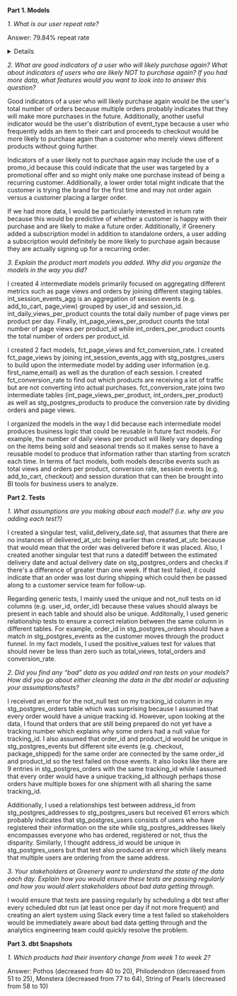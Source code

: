 **Part 1. Models**

*1. What is our user repeat rate?* 

Answer: 79.84% repeat rate

<details>


```sql

with orders_cohort as (

    select user_id
    , count(distinct(order_id)) as user_orders
    from dev_db.dbt_kevinhannon95gmailcom.stg_postgres_orders
    group by 1
)

, users_bucket as (

    select
        user_id
        , (user_orders = 1)::int as has_one_purchase
        , (user_orders = 2)::int as has_two_purchases
        , (user_orders = 3)::int as has_three_purchases
        , (user_orders >= 2)::int as has_two_plus_purchases
    from orders_cohort
)

select
    sum(has_one_purchase) as one_purchase
    , sum(has_two_purchases) as two_purchases
    , sum(has_three_purchases) as three_purchases
    , sum(has_two_plus_purchases) as two_plus_purchases
    , count(distinct user_id) as num_users_w_purchase
    , div0(two_plus_purchases, num_users_w_purchase) as repeat_rate
from users_bucket

```

</details>

*2. What are good indicators of a user who will likely purchase again? What about indicators of users who are likely NOT to purchase again? If you had more data, what features would you want to look into to answer this question?*

Good indicators of a user who will likely purchase again would be the user's total number of orders because multiple orders probably indicates that they will make more purchases in the future. Additionally, another useful indicator would be the user's distribution of event_type because a user who frequently adds an item to their cart and proceeds to checkout would be more likely to purchase again than a customer who merely views different products without going further.

Indicators of a user likely not to purchase again may include the use of a promo_id because this could indicate that the user was targeted by a promotional offer and so might only make one purchase instead of being a recurring customer. Additionally, a lower order total might indicate that the customer is trying the brand for the first time and may not order again versus a customer placing a larger order. 

If we had more data, I would be particularly interested in return rate because this would be predictive of whether a customer is happy with their purchase and are likely to make a future order.  Additionally, if Greenery added a subscription model in addition to standalone orders, a user adding a subscription would definitely be more likely to purchase again because they are actually signing up for a recurring order.

*3. Explain the product mart models you added. Why did you organize the models in the way you did?*

I created 4 intermediate models primarily focused on aggregating different metrics such as page views and orders by joining different staging tables. int_session_events_agg is an aggregation of session events (e.g. add_to_cart, page_view) grouped by user_id and session_id. int_daily_views_per_product counts the total daily number of page views per product per day. Finally, int_page_views_per_product counts the total number of page views per product_id while int_orders_per_product counts the total number of orders per product_id.

I created 2 fact models, fct_page_views and fct_conversion_rate. I created fct_page_views by joining int_session_events_agg with stg_postgres_users to build upon the intermediate model by adding user information (e.g. first_name,email) as well as the duration of each session. I created fct_conversion_rate to find out which products are receiving a lot of traffic but are not converting into actual purchases. fct_conversion_rate joins two intermediate tables (int_page_views_per_product, int_orders_per_product) as well as stg_postgres_products to produce the conversion rate by dividing orders and page views.

I organized the models in the way I did because each intermediate model produces business logic that could be reusable in future fact models. For example, the number of daily views per product will likely vary depending on the items being sold and seasonal trends so it makes sense to have a reusable model to produce that information rather than starting from scratch each time. In terms of fact models, both models describe events such as total views and orders per product, conversion rate, session events (e.g. add_to_cart, checkout) and session duration that can then be brought into BI tools for business users to analyze.

**Part 2. Tests**

*1. What assumptions are you making about each model? (i.e. why are you adding each test?)*

I created a singular test, valid_delivery_date.sql, that assumes that there are no instances of delivered_at_utc being earlier than created_at_utc because that would mean that the order was delivered before it was placed. Also, I created another singular test that runs a datediff between the estimated delivery date and actual delivery date on stg_postgres_orders and checks if there's a difference of greater than one week. If that test failed, it could indicate that an order was lost during shipping which could then be passed along to a customer service team for follow-up.

Regarding generic tests, I mainly used the unique and not_null tests on id columns (e.g. user_id, order_id) because these values should always be present in each table and should also be unique. Additonally, I used generic relationship tests to ensure a correct relation between the same column in different tables. For example, order_id in stg_postgres_orders should have a match in stg_postgres_events as the customer moves through the product funnel. In my fact models, I used the positive_values test for values that should never be less than zero such as total_views, total_orders and conversion_rate.

*2. Did you find any “bad” data as you added and ran tests on your models? How did you go about either cleaning the data in the dbt model or adjusting your assumptions/tests?*

I received an error for the not_null test on my tracking_id column in my stg_postgres_orders table which was surprising because I assumed that every order would have a unique tracking id. However, upon looking at the data, I found that orders that are still being prepared do not yet have a tracking number which explains why some orders had a null value for tracking_id. I also assumed that order_id and product_id would be unique in stg_postgres_events but different site events (e.g. checkout, package_shipped) for the same order are connected by the same order_id and product_id so the test failed on those events. It also looks like there are 9 entries in stg_postgres_orders with the same tracking_id while I assumed that every order would have a unique tracking_id although perhaps those orders have multiple boxes for one shipment with all sharing the same tracking_id.

Additionally, I used a relationships test between address_id from stg_postgres_addresses to stg_postgres_users but received 61 errors which probably indicates that stg_postgres_users consists of users who have registered their information on the site while stg_postgres_addresses likely encompasses everyone who has ordered, registered or not, thus the disparity.  Similarly, I thought address_id would be unique in stg_postgres_users but that test also produced an error which likely means that multiple users are ordering from the same address.

*3. Your stakeholders at Greenery want to understand the state of the data each day. Explain how you would ensure these tests are passing regularly and how you would alert stakeholders about bad data getting through.*

I would ensure that tests are passing regularly by scheduling a dbt test after every scheduled dbt run (at least once per day if not more frequent) and creating an alert system using Slack every time a test failed so stakeholders would be immediately aware about bad data getting through and the analytics engineering team could quickly resolve the problem.

**Part 3. dbt Snapshots**

*1. Which products had their inventory change from week 1 to week 2?*

Answer: Pothos (decreased from 40 to 20), Philodendron (decreased from 51 to 25), Monstera (decreased from 77 to 64), String of Pearls (decreased from 58 to 10)